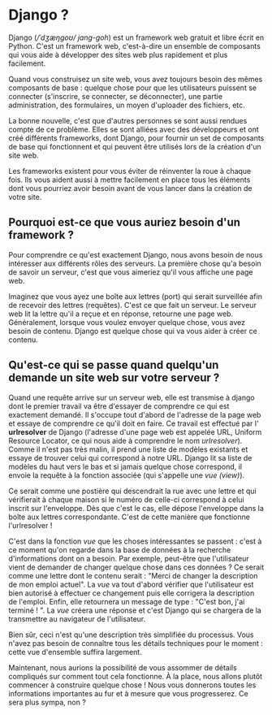 # Django ?

Django (*/ˈdʒæŋɡoʊ/ jang-goh*) est un framework web gratuit et libre écrit en Python. C'est un framework web, c'est-à-dire un ensemble de composants qui vous aide à développer des sites web plus rapidement et plus facilement.

Quand vous construisez un site web, vous avez toujours besoin des mêmes composants de base : quelque chose pour que les utilisateurs puissent se connecter (s'inscrire, se connecter, se déconnecter), une partie administration, des formulaires, un moyen d'uploader des fichiers, etc.

La bonne nouvelle, c'est que d'autres personnes se sont aussi rendues compte de ce problème. Elles se sont alliées avec des développeurs et ont créé différents frameworks, dont Django, pour fournir un set de composants de base qui fonctionnent et qui peuvent être utilisés lors de la création d'un site web.

Les frameworks existent pour vous éviter de réinventer la roue à chaque fois. Ils vous aident aussi à mettre facilement en place tous les éléments dont vous pourriez avoir besoin avant de vous lancer dans la création de votre site.

## Pourquoi est-ce que vous auriez besoin d'un framework ?

Pour comprendre ce qu'est exactement Django, nous avons besoin de nous intéresser aux différents rôles des serveurs. La première chose qu'a besoin de savoir un serveur, c'est que vous aimeriez qu'il vous affiche une page web.

Imaginez que vous ayez une boîte aux lettres (port) qui serait surveillée afin de recevoir des lettres (requêtes). C'est ce que fait un serveur. Le serveur web lit la lettre qu'il a reçue et en réponse, retourne une page web. Généralement, lorsque vous voulez envoyer quelque chose, vous avez besoin de contenu. Django est quelque chose qui va vous aider à créer ce contenu.

## Qu'est-ce qui se passe quand quelqu'un demande un site web sur votre serveur ?

Quand une requête arrive sur un serveur web, elle est transmise à django dont le premier travail va être d'essayer de comprendre ce qui est exactement demandé. Il s'occupe tout d'abord de l'adresse de la page web et essaye de comprendre ce qu'il doit en faire. Ce travail est effectué par l' **urlresolver** de Django (l'adresse d'une page web est appelée URL, Uniform Resource Locator, ce qui nous aide à comprendre le nom *urlresolver*). Comme il n'est pas très malin, il prend une liste de modèles existants et essaye de trouver celui qui correspond à notre URL. Django lit sa liste de modèles du haut vers le bas et si jamais quelque chose correspond, il envoie la requête à la fonction associée (qui s'appelle une *vue (view)*).

Ce serait comme une postière qui descendrait la rue avec une lettre et qui vérifierait à chaque maison si le numéro de celle-ci correspond à celui inscrit sur l'enveloppe. Dès que c'est le cas, elle dépose l'enveloppe dans la boîte aux lettres correspondante. C'est de cette manière que fonctionne l'urlresolver !

C'est dans la fonction *vue* que les choses intéressantes se passent : c'est à ce moment qu'on regarde dans la base de données à la recherche d'informations dont on a besoin. Par exemple, peut-être que l'utilisateur vient de demander de changer quelque chose dans ces données ? Ce serait comme une lettre dont le contenu serait : "Merci de changer la description de mon emploi actuel". La *vue* va tout d'abord vérifier que l'utilisateur est bien autorisé à effectuer ce changement puis elle corrigera la description de l'emploi. Enfin, elle retournera un message de type : "C'est bon, j'ai terminé ! ". La *vue* créera une réponse et c'est Django qui se chargera de la transmettre au navigateur de l'utilisateur.

Bien sûr, ceci n'est qu'une description très simplifiée du processus. Vous n'avez pas besoin de connaître tous les détails techniques pour le moment : cette vue d'ensemble suffira largement.

Maintenant, nous aurions la possibilité de vous assommer de détails compliqués sur comment tout cela fonctionne. À la place, nous allons plutôt commencer à construire quelque chose ! Nous vous donnerons toutes les informations importantes au fur et à mesure que vous progresserez. Ce sera plus sympa, non ?